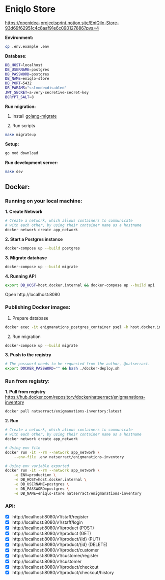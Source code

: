 # Eniqlo Store

https://openidea-projectsprint.notion.site/EniQilo-Store-93d69f62951c4c8aaf91e6c090127886?pvs=4

**Environment:**

```sh
cp .env.example .env
```

**Database:**

```sh
DB_HOST=localhost
DB_USERNAME=postgres
DB_PASSWORD=postgres
DB_NAME=eniqlo-store
DB_PORT=5432
DB_PARAMS="sslmode=disabled"
JWT_SECRET=a-very-secretive-secret-key
BCRYPT_SALT=8
```

**Run migration:**

1. Install [golang-migrate](https://github.com/golang-migrate/migrate/tree/master/cmd/migrate#installation)

2. Run scripts

```sh
make migrateup
```

**Setup:**

```sh
go mod download
```

**Run development server:**

```sh
make dev
```

## Docker:

### Running on your local machine:

**1. Create Network**

```sh
# Create a network, which allows containers to communicate
# with each other, by using their container name as a hostname
docker network create app_network
```

**2. Start a Postgres instance**

```sh
docker-compose up --build postgres
```

**3. Migrate database**

```sh
docker-compose up --build migrate
```

**4. Running API**

```sh
export DB_HOST=host.docker.internal && docker-compose up --build api
```

Open http://localhost:8080

### Publishing Docker images:

1. Prepare database

```sh
docker exec -it enigmanations_postgres_container psql -h host.docker.internal -p 5430 -U postgres -c 'create database "eniqlo-store"'
```

2. Run migration

```sh
docker-compose up --build migrate
```

**3. Push to the registry**

```sh
# The password needs to be requested from the author, @natserract.
export DOCKER_PASSWORD="" && bash ./docker-deploy.sh
```

### Run from registry:

**1. Pull from registry** https://hub.docker.com/repository/docker/natserract/enigmanations-inventory

```sh
docker pull natserract/enigmanations-inventory:latest
```

**2. Run**

```sh
# Create a network, which allows containers to communicate
# with each other, by using their container name as a hostname
docker network create app_network

# Using env file
docker run -it --rm --network app_network \
    --env-file .env natserract/enigmanations-inventory

# Using env variable exported
docker run -it --rm --network app_network \
    -e ENV=production \
    -e DB_HOST=host.docker.internal \
    -e DB_USERNAME=postgres \
    -e DB_PASSWORD=postgres \
    -e DB_NAME=eniqlo-store natserract/enigmanations-inventory
```

### API:

- [x] http://localhost:8080/v1/staff/register
- [x] http://localhost:8080/v1/staff/login
- [x] http://localhost:8080/v1/product (POST)
- [x] http://localhost:8080/v1/product (GET)
- [x] http://localhost:8080/v1/product/{id} (PUT)
- [x] http://localhost:8080/v1/product/{id} (DELETE)
- [x] http://localhost:8080/v1/product/customer
- [x] http://localhost:8080/v1/customer/register
- [x] http://localhost:8080/v1/customer
- [x] http://localhost:8080/v1/product/checkout
- [x] http://localhost:8080/v1/product/checkout/history
